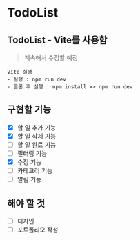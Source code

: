 # TodoList
## TodoList - Vite를 사용함
> 계속해서 수정할 예정

```
Vite 실행
- 실행 : npm run dev
- 클론 후 실행 : npm install => npm run dev
```

## 구현할 기능
* [x] 할 일 추가 기능
* [x] 할 일 삭제 기능
* [ ] 할 일 완료 기능
* [ ] 필터링 기능
* [x] 수정 기능
* [ ] 카테고리 기능
* [ ] 알림 기능

## 해야 할 것
* [ ] 디자인  
* [ ] 포트폴리오 작성
